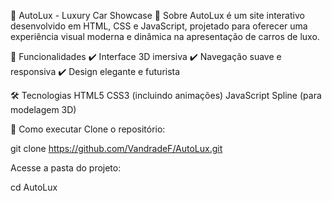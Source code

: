 🚗 AutoLux - Luxury Car Showcase
🔹 Sobre
AutoLux é um site interativo desenvolvido em HTML, CSS e JavaScript, projetado para oferecer uma experiência visual moderna e dinâmica na apresentação de carros de luxo.

📌 Funcionalidades
✔️ Interface 3D imersiva
✔️ Navegação suave e responsiva
✔️ Design elegante e futurista

🛠️ Tecnologias
HTML5
CSS3 (incluindo animações)
JavaScript
Spline (para modelagem 3D)

🚀 Como executar
Clone o repositório:

git clone https://github.com/VandradeF/AutoLux.git

Acesse a pasta do projeto:

cd AutoLux




